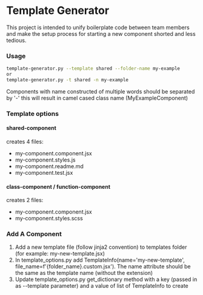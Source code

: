 # Template Generator

This project is intended to unify boilerplate code between team members and make the setup process for starting a new component shorted and less tedious.

### Usage
```bash
template-generator.py --template shared --folder-name my-example
or
template-generator.py -t shared -n my-example
```  

Components with name constructed of multiple words should be separated by '-' this will result in camel cased class name (MyExampleComponent)

### Template options
#### shared-component
creates 4 files:
* my-component.component.jsx
* my-component.styles.js
* my-component.readme.md
* my-component.test.jsx

#### class-component / function-component
creates 2 files:
* my-component.component.jsx
* my-component.styles.scss

### Add A Component
1. Add a new template file (follow jinja2 convention) to templates folder (for example: my-new-template.jsx) 
2. In template_options.py add TemplateInfo(name='my-new-template', file_name=f'{folder_name}.custom.jsx'). 
The name attribute should be the same as the template name (without the extension)
3. Update template_options.py get_dictionary method with a key (passed in as --template parameter) 
and a value of list of TemplateInfo to create  
